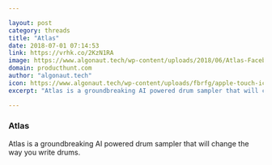 ```yaml
---

layout: post
category: threads
title: "Atlas"
date: 2018-07-01 07:14:53
link: https://vrhk.co/2KzN1RA
image: https://www.algonaut.tech/wp-content/uploads/2018/06/Atlas-Facebook-1.png
domain: producthunt.com
author: "algonaut.tech"
icon: https://www.algonaut.tech/wp-content/uploads/fbrfg/apple-touch-icon.png?v=almAlpMw8R
excerpt: "Atlas is a groundbreaking AI powered drum sampler that will change the way you write drums."

---
```


### Atlas

Atlas is a groundbreaking AI powered drum sampler that will change the way you write drums.